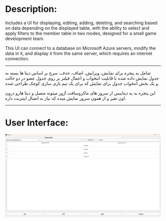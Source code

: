 # Description:
Includes a UI for displaying, editing, adding, deleting, and searching based on data depending on the displayed table, with the ability to select and apply filters to the member table in two modes, designed for a small game development team.

This UI can connect to a database on Microsoft Azure servers, modify the data in it, and display it from the same server, which requires an internet connection.

---
شامل یه پنجره برای نمایش، ویرایش، اضاف، حذف، سرچ بر اساس دیتا ها بسته به جدول نمایش داده شده با قابلیت انتخواب و اعمال فیلتر بر روی جدول عضو در دو حالت و یک بخش انتخواب جدول برای نمایش که برای یک تیم بازی سازی کوچک طراحی شده.

این پنجره به یه دیتابیس از سرور های ماکروسافت آژور میتونه متصل و دیتا هارو درون اون تغیر و از همون سرور نمایش میده که نیاز به اتصال اینترنت داره.

---

# User Interface:
![User Interface](https://github.com/athanatoi-vii/Data-Base/blob/main/Picther/Main_page.png)
